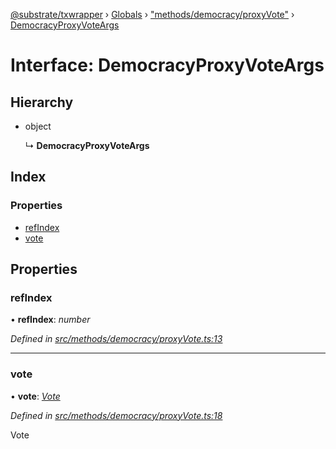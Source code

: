 [@substrate/txwrapper](../README.md) › [Globals](../globals.md) › ["methods/democracy/proxyVote"](../modules/_methods_democracy_proxyvote_.md) › [DemocracyProxyVoteArgs](_methods_democracy_proxyvote_.democracyproxyvoteargs.md)

# Interface: DemocracyProxyVoteArgs

## Hierarchy

* object

  ↳ **DemocracyProxyVoteArgs**

## Index

### Properties

* [refIndex](_methods_democracy_proxyvote_.democracyproxyvoteargs.md#refindex)
* [vote](_methods_democracy_proxyvote_.democracyproxyvoteargs.md#vote)

## Properties

###  refIndex

• **refIndex**: *number*

*Defined in [src/methods/democracy/proxyVote.ts:13](https://github.com/paritytech/txwrapper/blob/fa00a43/src/methods/democracy/proxyVote.ts#L13)*

___

###  vote

• **vote**: *[Vote](../modules/_methods_democracy_types_.md#vote)*

*Defined in [src/methods/democracy/proxyVote.ts:18](https://github.com/paritytech/txwrapper/blob/fa00a43/src/methods/democracy/proxyVote.ts#L18)*

Vote
